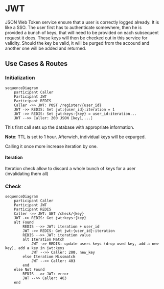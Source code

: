 # JWT

JSON Web Token service ensure that a user is correctly logged already. It is like a SSO.
The user first has to authenticate somewhere, then he is provided a bunch of keys, that will need to be provided on each subsequent request it does. 
These keys will then be checked out in this service for validity. 
Should the key be valid, it will be purged from the accound and another one will be added and returned.

## Use Cases & Routes

### Initialization

```mermaid
sequenceDiagram
    participant Caller
    Participant JWT
    Participant REDIS
    Caller ->> JWT: POST /register/{user_id}
    JWT ->> REDIS: Set jwt:{user_id}:iteration = 1
    JWT ->> REDIS: Set jwt:keys:{key} = user_id:iteration...
    JWT -->> Caller: 200 JSON [key1,...]
```

This first call sets up the database with appropriate information.

**Note:** TTL is set to 1 hour. Afterwich, individual keys will be expurged.

Calling it once more increase iteration by one.

#### Iteration

Iteration check allow to discard a whole bunch of keys for a user (invalidating them all) 

### Check

```mermaid
sequenceDiagram
    participant Caller
    Participant JWT
    Participant REDIS
    Caller ->> JWT: GET /check/{key}
    JWT ->> REDIS: Get jwt:keys:{key} 
    alt Found
        REDIS -->> JWT: iteration + user_id
        JWT ->> REDIS: Get jwt:{user_id}:iteration
        REDIS -->> JWT: iteration value
        alt Iteration Match
            JWT ->> REDIS: update users keys (drop used key, add a new key), add a key in jwt:keys
            JWT -->> Caller: 200, new_key
        else Iteration Missmatch
            JWT -->> Caller: 403
        end
    else Not Found
        REDIS -->> JWT: error
        JWT -->> Caller: 403
    end
```
